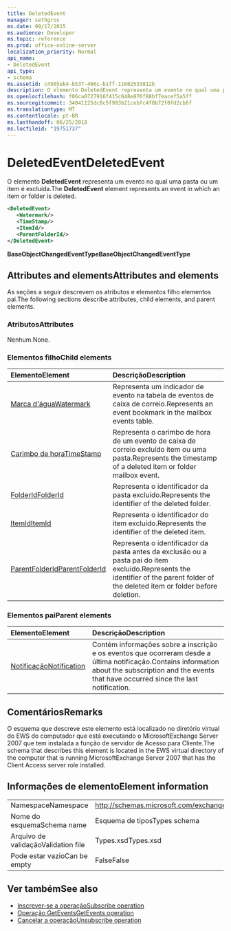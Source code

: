 ```yaml
---
title: DeletedEvent
manager: sethgros
ms.date: 09/17/2015
ms.audience: Developer
ms.topic: reference
ms.prod: office-online-server
localization_priority: Normal
api_name:
- DeletedEvent
api_type:
- schema
ms.assetid: c4565eb4-b537-466c-b1ff-11602533812b
description: O elemento DeletedEvent representa um evento no qual uma pasta ou um item é excluída.
ms.openlocfilehash: f06ca0727916f415c648e876f88bf7eacef5a5ff
ms.sourcegitcommit: 34041125dc8c5f993b21cebfc4f8b72f0fd2cb6f
ms.translationtype: MT
ms.contentlocale: pt-BR
ms.lasthandoff: 06/25/2018
ms.locfileid: "19751737"
---
```

# <a name="deletedevent"></a><span data-ttu-id="53853-103">DeletedEvent</span><span class="sxs-lookup"><span data-stu-id="53853-103">DeletedEvent</span></span>

<span data-ttu-id="53853-104">O elemento **DeletedEvent** representa um evento no qual uma pasta ou um item é excluída.</span><span class="sxs-lookup"><span data-stu-id="53853-104">The **DeletedEvent** element represents an event in which an item or folder is deleted.</span></span> 
  
```xml
<DeletedEvent>
   <Watermark/>
   <TimeStamp/>
   <ItemId/>
   <ParentFolderId/>
</DeletedEvent>
```

<span data-ttu-id="53853-105">**BaseObjectChangedEventType**</span><span class="sxs-lookup"><span data-stu-id="53853-105">**BaseObjectChangedEventType**</span></span>

## <a name="attributes-and-elements"></a><span data-ttu-id="53853-106">Attributes and elements</span><span class="sxs-lookup"><span data-stu-id="53853-106">Attributes and elements</span></span>

<span data-ttu-id="53853-107">As seções a seguir descrevem os atributos e elementos filho elementos pai.</span><span class="sxs-lookup"><span data-stu-id="53853-107">The following sections describe attributes, child elements, and parent elements.</span></span>
  
### <a name="attributes"></a><span data-ttu-id="53853-108">Atributos</span><span class="sxs-lookup"><span data-stu-id="53853-108">Attributes</span></span>

<span data-ttu-id="53853-109">Nenhum.</span><span class="sxs-lookup"><span data-stu-id="53853-109">None.</span></span>
  
### <a name="child-elements"></a><span data-ttu-id="53853-110">Elementos filho</span><span class="sxs-lookup"><span data-stu-id="53853-110">Child elements</span></span>

|<span data-ttu-id="53853-111">**Elemento**</span><span class="sxs-lookup"><span data-stu-id="53853-111">**Element**</span></span>|<span data-ttu-id="53853-112">**Descrição**</span><span class="sxs-lookup"><span data-stu-id="53853-112">**Description**</span></span>|
|:-----|:-----|
|[<span data-ttu-id="53853-113">Marca d'água</span><span class="sxs-lookup"><span data-stu-id="53853-113">Watermark</span></span>](watermark.md) <br/> |<span data-ttu-id="53853-114">Representa um indicador de evento na tabela de eventos de caixa de correio.</span><span class="sxs-lookup"><span data-stu-id="53853-114">Represents an event bookmark in the mailbox events table.</span></span>  <br/> |
|[<span data-ttu-id="53853-115">Carimbo de hora</span><span class="sxs-lookup"><span data-stu-id="53853-115">TimeStamp</span></span>](timestamp.md) <br/> |<span data-ttu-id="53853-116">Representa o carimbo de hora de um evento de caixa de correio excluído item ou uma pasta.</span><span class="sxs-lookup"><span data-stu-id="53853-116">Represents the timestamp of a deleted item or folder mailbox event.</span></span>  <br/> |
|[<span data-ttu-id="53853-117">FolderId</span><span class="sxs-lookup"><span data-stu-id="53853-117">FolderId</span></span>](folderid.md) <br/> |<span data-ttu-id="53853-118">Representa o identificador da pasta excluído.</span><span class="sxs-lookup"><span data-stu-id="53853-118">Represents the identifier of the deleted folder.</span></span>  <br/> |
|[<span data-ttu-id="53853-119">ItemId</span><span class="sxs-lookup"><span data-stu-id="53853-119">ItemId</span></span>](itemid.md) <br/> |<span data-ttu-id="53853-120">Representa o identificador do item excluído.</span><span class="sxs-lookup"><span data-stu-id="53853-120">Represents the identifier of the deleted item.</span></span>  <br/> |
|[<span data-ttu-id="53853-121">ParentFolderId</span><span class="sxs-lookup"><span data-stu-id="53853-121">ParentFolderId</span></span>](parentfolderid.md) <br/> |<span data-ttu-id="53853-122">Representa o identificador da pasta antes da exclusão ou a pasta pai do item excluído.</span><span class="sxs-lookup"><span data-stu-id="53853-122">Represents the identifier of the parent folder of the deleted item or folder before deletion.</span></span>  <br/> |
   
### <a name="parent-elements"></a><span data-ttu-id="53853-123">Elementos pai</span><span class="sxs-lookup"><span data-stu-id="53853-123">Parent elements</span></span>

|<span data-ttu-id="53853-124">**Elemento**</span><span class="sxs-lookup"><span data-stu-id="53853-124">**Element**</span></span>|<span data-ttu-id="53853-125">**Descrição**</span><span class="sxs-lookup"><span data-stu-id="53853-125">**Description**</span></span>|
|:-----|:-----|
|[<span data-ttu-id="53853-126">Notificação</span><span class="sxs-lookup"><span data-stu-id="53853-126">Notification</span></span>](notification-ex15websvcsotherref.md) <br/> |<span data-ttu-id="53853-127">Contém informações sobre a inscrição e os eventos que ocorreram desde a última notificação.</span><span class="sxs-lookup"><span data-stu-id="53853-127">Contains information about the subscription and the events that have occurred since the last notification.</span></span>  <br/> |
   
## <a name="remarks"></a><span data-ttu-id="53853-128">Comentários</span><span class="sxs-lookup"><span data-stu-id="53853-128">Remarks</span></span>

<span data-ttu-id="53853-129">O esquema que descreve este elemento está localizado no diretório virtual do EWS do computador que está executando o MicrosoftExchange Server 2007 que tem instalada a função de servidor de Acesso para Cliente.</span><span class="sxs-lookup"><span data-stu-id="53853-129">The schema that describes this element is located in the EWS virtual directory of the computer that is running MicrosoftExchange Server 2007 that has the Client Access server role installed.</span></span>
  
## <a name="element-information"></a><span data-ttu-id="53853-130">Informações de elemento</span><span class="sxs-lookup"><span data-stu-id="53853-130">Element information</span></span>

|||
|:-----|:-----|
|<span data-ttu-id="53853-131">Namespace</span><span class="sxs-lookup"><span data-stu-id="53853-131">Namespace</span></span>  <br/> |http://schemas.microsoft.com/exchange/services/2006/types  <br/> |
|<span data-ttu-id="53853-132">Nome do esquema</span><span class="sxs-lookup"><span data-stu-id="53853-132">Schema name</span></span>  <br/> |<span data-ttu-id="53853-133">Esquema de tipos</span><span class="sxs-lookup"><span data-stu-id="53853-133">Types schema</span></span>  <br/> |
|<span data-ttu-id="53853-134">Arquivo de validação</span><span class="sxs-lookup"><span data-stu-id="53853-134">Validation file</span></span>  <br/> |<span data-ttu-id="53853-135">Types.xsd</span><span class="sxs-lookup"><span data-stu-id="53853-135">Types.xsd</span></span>  <br/> |
|<span data-ttu-id="53853-136">Pode estar vazio</span><span class="sxs-lookup"><span data-stu-id="53853-136">Can be empty</span></span>  <br/> |<span data-ttu-id="53853-137">False</span><span class="sxs-lookup"><span data-stu-id="53853-137">False</span></span>  <br/> |
   
## <a name="see-also"></a><span data-ttu-id="53853-138">Ver também</span><span class="sxs-lookup"><span data-stu-id="53853-138">See also</span></span>

- [<span data-ttu-id="53853-139">Inscrever-se a operação</span><span class="sxs-lookup"><span data-stu-id="53853-139">Subscribe operation</span></span>](subscribe-operation.md)  
- [<span data-ttu-id="53853-140">Operação GetEvents</span><span class="sxs-lookup"><span data-stu-id="53853-140">GetEvents operation</span></span>](getevents-operation.md)  
- [<span data-ttu-id="53853-141">Cancelar a operação</span><span class="sxs-lookup"><span data-stu-id="53853-141">Unsubscribe operation</span></span>](unsubscribe-operation.md)

